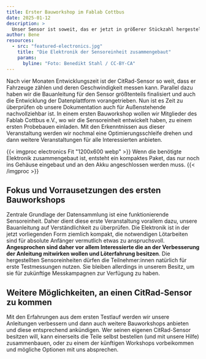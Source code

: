 ```yaml
---
title: Erster Bauworkshop im Fablab Cottbus
date: 2025-01-12
description: >
  Unser Sensor ist soweit, das er jetzt in größerer Stückzahl hergestellt werden kann. Zusammen mit Mitgliedern des Fablab Cottbus e.V. - wo die Idee geboren wurde - wollen wir noch im Januar einen ersten Bauworkshop durchführen und dabei unsere Bauanleitung auf die Probe stellen. Nach diesem Probelauf werden wir auch einen Bauworkshop für alle anderen Interessierten anbieten. 
author: Bene
resources:
  - src: "featured-electronics.jpg"
    title: "Die Elektronik der Sensoreinheit zusammengebaut"
    params:
      byline: "Foto: Benedikt Stahl / CC-BY-CA"
---
```

Nach vier Monaten Entwicklungszeit ist der CitRad-Sensor so weit, dass er Fahrzeuge zählen und deren Geschwindigkeit messen kann. Parallel dazu haben wir die Bauanleitung für den Sensor größtenteils finalisiert und auch die Entwicklung der Datenplattform vorangetrieben. Nun ist es Zeit zu überprüfen ob unsere Dokumentation auch für Außenstehende nachvollziehbar ist. In einem ersten Bauworkshop wollen wir Mitglieder des Fablab Cottbus e.V., wo wir die Sensoreinheit entwickelt haben, zu einem ersten Probebauen einladen. Mit den Erkenntnissen aus dieser Veranstaltung werden wir nochmal eine Optimierungsschleife drehen und dann weitere Veranstaltungen für alle Interessierten anbieten.      

{{< imgproc electronics Fit "1200x600 webp" >}}
Wenn die benötigte Elektronik zusammengebaut ist, entsteht ein kompaktes Paket, das nur noch ins Gehäuse eingebaut und an den Akku angeschlossen werden muss.
{{< /imgproc >}}

## Fokus und Vorrausetzungen des ersten Bauworkshops

Zentrale Grundlage der Datensammlung ist eine funktionierende Sensoreinheit. Daher dient diese erste Veranstaltung vorallem dazu, unsere Bauanleitung auf Verständlichkeit zu überprüfen. Die Elektronik ist in der jetzt vorliegenden Form ziemlich kompakt, die notwendigen Lötarbeiten sind für absolute Anfänger vermutlich etwas zu anspruchsvoll. **Angesprochen sind daher vor allem Interessierte die an der Verbesserung der Anleitung mitwirken wollen und Löterfahrung besitzen**. Die hergestellten Sensoreinheiten dürfen die Teilnehmer:innen natürlich für erste Testmessungen nutzen. Sie bleiben allerdings in unserem Besitz, um sie für zukünftige Messkampagnen zur Verfügung zu haben. 

## Weitere Möglichkeiten, an einen CitRad-Sensor zu kommen 

Mit den Erfahrungen aus dem ersten Testlauf werden wir unsere Anleitungen verbessern und dann auch weitere Bauworkshops anbieten und diese entsprechend ankündigen. 
Wer seinen eigenen CitRad-Sensor besitzen will, kann einerseits die Teile selbst bestellen (und mit unsere Hilfe) zusammenbauen, oder zu einem der künftigen Workshops vorbeikommen und mögliche Optionen mit uns absprechen.